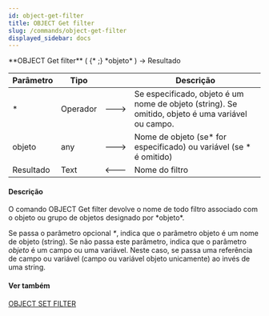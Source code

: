 ```yaml
---
id: object-get-filter
title: OBJECT Get filter
slug: /commands/object-get-filter
displayed_sidebar: docs
---
```


<!--REF #_command_.OBJECT Get filter.Syntax-->**OBJECT Get filter** ( {* ;} *objeto* ) -> Resultado<!-- END REF-->
<!--REF #_command_.OBJECT Get filter.Params-->
| Parâmetro | Tipo |  | Descrição |
| --- | --- | --- | --- |
| * | Operador | &#x1F852; | Se especificado, objeto é um nome de objeto (string). Se omitido, objeto é uma variável ou campo. |
| objeto | any | &#x1F852; | Nome de objeto (se* for especificado) ou variável (se * é omitido) |
| Resultado | Text | &#x1F850; | Nome do filtro |

<!-- END REF-->

#### Descrição 

<!--REF #_command_.OBJECT Get filter.Summary-->O comando OBJECT Get filter devolve o nome de todo filtro associado com o objeto ou grupo de objetos designado por *objeto*.<!-- END REF-->  
  
Se passa o parâmetro opcional *\**, indica que o parâmetro objeto é um nome de objeto (string). Se não passa este parâmetro, indica que o parâmetro *objeto* é um campo ou uma variável. Neste caso, se passa uma referência de campo ou variável (campo ou variável objeto unicamente) ao invés de uma string.

#### Ver também 

[OBJECT SET FILTER](object-set-filter.md)  